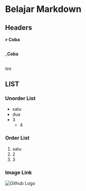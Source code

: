 # Belajar Markdown

## Headers

`#` 
**Coba**
##
_**Coba**
## 
_tes_

## LIST
### Unorder List
- satu
- dua
- 3
    - 4
### Order List
1. satu
2. 2
3. 3

### Image Link
![Github Logo](https://github.githubassets.com/images/modules/open_graph/github-mark.png)
